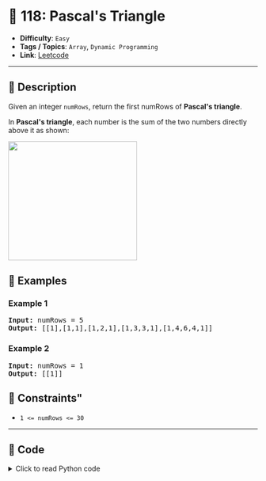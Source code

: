 # 🧩 118: Pascal's Triangle

- **Difficulty**: `Easy`
- **Tags / Topics**: `Array`, `Dynamic Programming`
- **Link**: [Leetcode](https://leetcode.com/problems/pascals-triangle/)

---

## 📜 Description

<p>Given an integer <code>numRows</code>, return the first numRows of <strong>Pascal&#39;s triangle</strong>.</p>

<p>In <strong>Pascal&#39;s triangle</strong>, each number is the sum of the two numbers directly above it as shown:</p>
<img alt="" src="https://upload.wikimedia.org/wikipedia/commons/0/0d/PascalTriangleAnimated2.gif" style="height:240px; width:260px" />



## 🧪 Examples

### Example 1
<pre><strong>Input:</strong> numRows = 5
<strong>Output:</strong> [[1],[1,1],[1,2,1],[1,3,3,1],[1,4,6,4,1]]
</pre>


### Example 2
<pre><strong>Input:</strong> numRows = 1
<strong>Output:</strong> [[1]]
</pre>




## 📌 Constraints"
<ul>
	<li><code>1 &lt;= numRows &lt;= 30</code></li>
</ul>



---
<!--- code section starts -->
## 🧠 Code



<details>
<summary>Click to read Python code</summary>

```python
class Solution:
    def generate(self, numRows: int) -> List[List[int]]:
        res = []
        for i in range(numRows):
            new = []
            for j in range(i + 1):
                if j == 0 or j == i:
                    new.append(1)
                else:
                    new.append(res[i - 1][j] + res[i - 1][j - 1])
            res.append(new)
        return res

```

</details>
    

<!--- code section ends -->
